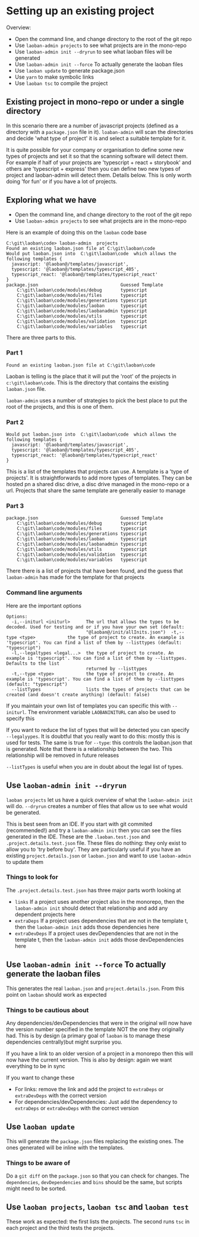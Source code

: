 # Setting up an existing project

Overview:
* Open the command line, and change directory to the root of the git repo
* Use `laoban-admin projects` to see what projects are in the mono-repo
* Use `laoban-admin init --dryrun` to see what laoban files will be generated
* Use `laoban-admin init --force` To actually generate the laoban files
* Use `laoban update` to generate package.json
* Use `yarn` to make symbolic links
* Use `laoban tsc` to compile the project

## Existing project in mono-repo or under a single directory

In this scenario there are a number of javascript projects (defined as a directory
with a `package.json` file in it). `loaban-admin` will scan the directories
and decide 'what type of project' it is and select a suitable template for it.

It is quite possible for your company or organisation to define some new types of projects
and set it so that the scanning software will detect them. For example if half of your
projects are 'typescript + react + storybook' and others are 'typescript + express' then
you can define two new types of project and laoban-admin will detect them. Details below.
This is only worth doing 'for fun' or if you have a lot of projects.

## Exploring what we have

* Open the command line, and change directory to the root of the git repo
* Use `laoban-admin projects` to see what projects are in the mono-repo

Here is an example of doing this on the `laoban` code base
```shell
C:\git\laoban\code> laoban-admin  projects
Found an existing laoban.json file at C:\git\laoban\code
Would put laoban.json into  C:\git\laoban\code  which allows the following templates {
  javascript: '@laoban@/templates/javascript',
  typescript: '@laoban@/templates/typescript_405',
  typescript_react: '@laoban@/templates/typescript_react'
}
package.json                               Guessed Template
    C:\git\laoban\code/modules/debug       typescript
    C:\git\laoban\code/modules/files       typescript
    C:\git\laoban\code/modules/generations typescript
    C:\git\laoban\code/modules/laoban      typescript
    C:\git\laoban\code/modules/laobanadmin typescript
    C:\git\laoban\code/modules/utils       typescript
    C:\git\laoban\code/modules/validation  typescript
    C:\git\laoban\code/modules/variables   typescript
```

There are three parts to this.
### Part 1
```shell
Found an existing laoban.json file at C:\git\laoban\code
```
Laoban is telling is the place that it will put the 'root' of the projects in `c:\git\laoban\code`.
This is the directory that contains the existing `laoban.json` file.

`laoban-admin` uses a number of strategies to pick the best place to put the
root of the projects, and this is one of them.

### Part 2
```shell
Would put laoban.json into  C:\git\laoban\code  which allows the following templates {
  javascript: '@laoban@/templates/javascript',
  typescript: '@laoban@/templates/typescript_405',
  typescript_react: '@laoban@/templates/typescript_react'
}
```
This is a list of the templates that projects can use. A template is a 'type of projects'.
It is straightforwards to add more types of templates. They can be hosted pn a shared
disc drive, a disc drive managed in the mono-repo or a url. Projects that share the same
template are generally easier to manage

### Part 3
```shell
package.json                               Guessed Template
    C:\git\laoban\code/modules/debug       typescript
    C:\git\laoban\code/modules/files       typescript
    C:\git\laoban\code/modules/generations typescript
    C:\git\laoban\code/modules/laoban      typescript
    C:\git\laoban\code/modules/laobanadmin typescript
    C:\git\laoban\code/modules/utils       typescript
    C:\git\laoban\code/modules/validation  typescript
    C:\git\laoban\code/modules/variables   typescript
```
There there is a list of projects that have been found, and the guess that `laoban-admin` has
made for the template for that projects

### Command line arguments
Here are the important options
```shell
Options:
  -i,--initurl <initurl>      The url that allows the types to be decoded. Used for testing and or if you have your own set (default:
                              "@laoban@/init/allInits.json")  -t,--type <type>            the type of project to create. An example is 'typescript'. You can find a list of them by --listtypes (default: "typescript")
  -l,--legaltypes <legal...>  the type of project to create. An example is 'typescript'. You can find a list of them by --listtypes. Defaults to the list
                              returned by --listtypes
  -t,--type <type>            the type of project to create. An example is 'typescript'. You can find a list of them by --listtypes (default: "typescript")
  --listTypes                 lists the types of projects that can be created (and doesn't create anything) (default: false)
```
If you maintain your own list of templates you can specific this with `--initurl`. The
environment variable `LAOBANINITURL` can also be used to specify this

If you want to reduce the list of types that will be detected you can specify `--legalyypes`.
It is doubtful that you really want to do this: mostly this is used for tests. The same is
true for `--type`: this controls the laoban.json that is generated. Note that there
is a relationship between the two. This relationship will be removed in future releases

`--listTypes` is useful when you are in doubt about the legal list of types.

## Use `laoban-admin init --dryrun`
`laoban projects` let us have a quick overview of what the `laoban-admin init` will do.
`--dryrun` creates a number of files that allow us to see what would be generated.

This is best seen from an IDE. If you start with git commited (recommended!) and
try a `laoban-admin init` then you can see the files generated in the IDE. These are
the `.laoban.test.json` and `.project.details.test.json` file. These files do nothing:
they only exist to allow you to 'try before buy'. They are particularly useful if
you have an existing `project.details.json` or `laoban.json` and want to use
`laoban-admin` to update them

### Things to look for

The `.project.details.test.json` has three major parts worth looking at

* `links` If a project uses another project also in the monorepo, then the `laoban-admin init` should detect that relationship and add any  dependent projects here
* `extraDeps` If a project uses dependencies that are not in the template t, then the `laoban-admin init` adds those dependencies here
* `extraDevDeps` If a project uses devDependencies that are not in the template t, then the `laoban-admin init` adds those devDependencies here


## Use `laoban-admin init --force` To actually generate the laoban files

This generates the real `laoban.json` and  `project.details.json`. From this point on
`laoban` should work as expected

### Things to be cautious about

Any dependencies/devDependencies that were in the original will now have the version
number specified in the template NOT the one they originally had. This is by design
(a primary goal of `laoban` is to manage these dependencies centrally)but might surprise you.

If you have a link to an older version of a project in a monorepo then this will now
have the current version. This is also by design: again we want everything to be in sync

If you want to change these
* For links: remove the link and add the project to `extraDeps` or `extraDevDeps` with the correct version
* For dependencies/devDependencies: Just add the dependency to `extraDeps` or `extraDevDeps` with the correct version

## Use `laoban update`

This will generate the `package.json` files replacing the existing ones. The
ones generated will be inline with the templates.

### Things to be aware of

Do a `git diff` on the `package.json` so that you can check for changes.
The `dependencies`, `devDependencies` and `bins` should be the same, but
scripts might need to be sorted.

## Use `laoban projects`, `laoban tsc` and `laoban test`

These work as expected: the first lists the projects. The second runs `tsc` in each project
and the third tests the projects.

